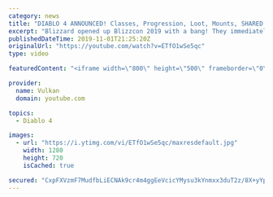 ```yaml
---
category: news
title: "DIABLO 4 ANNOUNCED! Classes, Progression, Loot, Mounts, SHARED WORLD & More!"
excerpt: "Blizzard opened up Blizzcon 2019 with a bang! They immediately dove into Diablo 4 and showed off a cinematic and gameplay footage. Diablo 4 is shaping up ..."
publishedDateTime: 2019-11-01T21:25:20Z
originalUrl: "https://youtube.com/watch?v=ETfO1wSe5qc"
type: video

featuredContent: "<iframe width=\"800\" height=\"500\" frameborder=\"0\" src=\"https://www.youtube.com/embed/ETfO1wSe5qc\" allow=\"accelerometer; autoplay; encrypted-media; gyroscope; picture-in-picture\" allowfullscreen></iframe>"

provider:
  name: Vulkan
  domain: youtube.com

topics:
  - Diablo 4

images:
  - url: "https://i.ytimg.com/vi/ETfO1wSe5qc/maxresdefault.jpg"
    width: 1280
    height: 720
    isCached: true

secured: "CxpFXVzmF7MudfbLiECNAk9cr4m4ggEeVcicYMysu3kYnmxx3duT2z/8X+yYpYCKyfRosnn6QzO1qNcQvZu56j2zIlhWhS1fTPHjklxIKEn9OlHK6hD2knDFONxi8ws+AiDqjPalti3HIOMSwQDrxo/IsPg5DipyDkfLrg27iB4/4RnYSG26occKgfErJknWTxvm9ba0VidO31PVr9HjOjtCDExIB4U0WUhbe/H/6BBVDKP+Ddgi7M4mvfenRBnUNoVbxs5egDrrWxMArBmZK3z9bBV07VgogIvY4wm9QysDLJxN84lX3SU7lsnM8OKHo4dnq8maV299KGbx6Tw94gvTc2uvBW8+408bJhoauIooAt22JCVYUbgYhrKlwP+E5RktbNSdP/s5nnh1W1IX1fUlANzV7cdJjTCFhGH2ktpymuWKZbbaZ3SiLbUnomUT;D+lGce1q07jMkNkhALHKoQ=="
---
```


